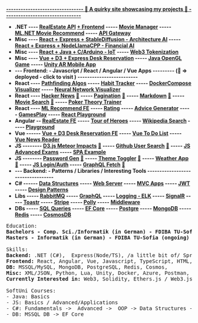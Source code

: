 **[ -------------------------------- 🔗 A quirky site showcasing my projects 🔗 --------------------------------  ](https://ivaaak.github.io/Portfolio/)**
- **.NET ---- [RealEstate API](https://github.com/ivaaak/ASP.NET-RealEstate) [+ Frontend](https://github.com/ivaaak/RealEstate-FE) ----- [Movie Manager](https://github.com/ivaaak/ASP.NET-MovieManager) ----- [ML.NET Movie Recommend](https://github.com/ivaaak/ML-MovieRecommend) ----- [API Gateway](https://github.com/ivaaak/.NET-Ocelot-API-Gateway)**
- **Misc ----  [React + Express + StableDiffusion - Architecture AI](https://github.com/ivaaak/ArchAI) ----- [React + Express + NodeLlamaCPP - Financial AI](https://github.com/ivaaak/FinAI)**
- **Misc ----  [React + Java + C/Arduino - IoT](https://github.com/ivaaak/KeepersOfTheGate) ----- [Web3 Tokenization](https://github.com/ivaaak/Web3-Tokenization)**
- **Misc ----  [Vue + D3 + Express Desk Reservation](https://github.com/ivaaak/D3-Express-Floorplan-App) ----- [Java OpenGL Game](https://github.com/ivaaak/Java-OpenGL-Game) ----- [Unity AR Mobile App](https://github.com/ivaaak/Unity/tree/main/AR%20Furniture%20Test)**
- **--- Frontend: - Javascript / React / Angular / Vue Apps --------- (🔗 => deployed - click to visit ) -------------------------**
- **React ---- [Pathfinding Algos](https://github.com/ivaaak/React-Pathfinding-Visualization) ----- [Habit Tracker](https://github.com/ivaaak/habGIT) ----- [DockerCompose Visualizer](https://github.com/ivaaak/DockerCompose-Visualizer) ----- [Neural Network Visualizer](https://github.com/ivaaak/React-Neural-Network-Visualization)**
- **React ---- [Hacker News](https://github.com/ivaaak/React-Hacker-News) [🔗](https://ivaaak.github.io/React-Hacker-News/) ----- [Pagination](https://github.com/ivaaak/React-Pagination-Github) [🔗](https://ivaaak.github.io/React-Pagination-Github/) ----- [Markdown](https://github.com/ivaaak/React-Markdown-Preview) [🔗](https://ivaaak.github.io/React-Markdown-Preview/)  ----- [Movie Search](https://github.com/ivaaak/React-MovieSearch-SPA) [🔗](https://ivaaak.github.io/React-MovieSearch-SPA/) ----- [Poker Theory Trainer](https://github.com/ivaaak/React-PokerTrainer)**
- **React ---- [ML Recommend FE](https://github.com/ivaaak/ML-MovieRecommend/tree/main/MovieRecommend.Web) ----- [Rating](https://github.com/ivaaak/React-Rating-Component) ----- [Advice Generator](https://github.com/ivaaak/React-Advice-Generator) ----- [GamesPlay](https://github.com/ivaaak/React-Games-Play) ----- [React Playground](https://github.com/ivaaak/React-Playground)**
- **Angular -- [RealEstate FE](https://github.com/ivaaak/RealEstate-FE) ----- [Tour of Heroes](https://github.com/ivaaak/Angular-Tour-Of-Heroes) ----- [Wikipedia Search](https://github.com/ivaaak/Angular-Wikipedia-Reader) ----- [Playground](https://github.com/ivaaak/Angular-Playground)**
- **Vue ------ [Vue + D3 Desk Reservation FE](https://github.com/ivaaak/D3-Express-Floorplan-App) ----- [Vue To Do List](https://github.com/ivaaak/VueJS-To-Do-List) ----- [Vue News Reader](https://github.com/ivaaak/Vue.js-News-Reader)**
- **JS -------- [D3.js Meteor Impacts](https://github.com/ivaaak/JS-D3-Map-Meteor-Impacts) [🔗](https://ivaaak.github.io/JS-D3-Map-Meteor-Impacts/) ----- [Github User Search](https://github.com/ivaaak/JS-Github-User-Search)   [🔗](https://ivaaak.github.io/JS-Github-User-Search/)  -----  [JS Advanced Exams](https://github.com/ivaaak/JS-Advanced-Exams) ----- [SPA Example](https://github.com/ivaaak/JS-SPA-Demo/)** 
- **JS -------- [Password Gen](https://github.com/ivaaak/JS-Password-generator)  [🔗](https://ivaaak.github.io/JS-Password-generator/) ----- [Theme Toggler](https://github.com/ivaaak/JS-Theme-Toggle) [🔗](https://ivaaak.github.io/JS-Theme-Toggle/) ----- [Weather App](https://github.com/ivaaak/JS-Weather-App)  [🔗](https://ivaaak.github.io/JS-Weather-App/) ----- [JS Login/Auth](https://github.com/ivaaak/JS-Login-Auth) ----- [GraphQL Fetch](https://github.com/ivaaak/GraphQL-Demo/tree/main/JS%20GraphQL%20Client%20Fetch)  [🔗](https://ivaaak.github.io/GraphQL-Demo/)**
- **--- Backend: - Patterns / Libraries / Interesting Tools  ----------------------------------**
- **C# ------  [Data Structures](https://github.com/ivaaak/CSharp-Data-Structures) ----- [Web Server](https://github.com/ivaaak/CSharp-Web-Server/tree/main/HTTP%20Server%20Basic) ----- [MVC Apps](https://github.com/ivaaak/CSharp-Web-Server) ----- [JWT](https://github.com/ivaaak/JWT-Auth/tree/main/.NET%20JWT%20Auth%20Demo) ----- [Design Patterns](https://github.com/ivaaak/CSharp-Design-Patterns)**
- **Libs ----- [RabbitMQ](https://github.com/ivaaak/CSharp-RabbitMQ) ----- [GraphQL](https://github.com/ivaaak/GraphQL-Api-Demo) ----- [Logging - ELK](https://github.com/ivaaak/CSharp-ElasticSearch-Kibana) ----- [SignalR](https://github.com/ivaaak/SignalR-Demo) ----- [Toastr](https://github.com/ivaaak/.NET-Toastr-Demo)  ----- [Stripe](https://github.com/ivaaak/.NET-Stripe-API-Demo)  -----  [Polly](https://github.com/ivaaak/CSharp-Polly-Request-Response) ----- [Middleware](https://github.com/ivaaak/.NET-Middlewares)**
- **DBs  ----- [SQL Queries](https://github.com/ivaaak/MS-SQL) ----- [EF Core](https://github.com/ivaaak/CSharp-DB-EF-Core-Projects) ----- [Postgre](https://github.com/ivaaak/CSharp-PostgreSQL-Repo-Demo) ----- [MongoDB](https://github.com/ivaaak/CSharp-MongoDB-Demo) ----- [Redis](https://github.com/ivaaak/CSharp-Redis-Demo) ----- [CosmosDB](https://github.com/ivaaak/CSharp-Cosmos-DB-Demo)**

<pre>
Education:
<b>Bachelors - Comp. Sci./Informatik (in German) - FDIBA TU-Sofia</b>
<b>Masters - Informatik (in German) - FDIBA TU-Sofia (ongoing)</b>

Skills:
<b>Backend:</b> .NET (C#),  Express(Node/TS), /a little bit of/ Spring (Java)
<b>Frontend:</b> React, Angular, Vue, Javascript, TypeScript, HTML, CSS/SCSS, Bootstrap
<b>DB:</b> MSSQL/MySQL, MongoDB, PostgreSQL, Redis, Cosmos, 
<b>Misc:</b> XML/JSON, Python, Lua, Unity, Docker, Azure, Postman, RabbitMQ, Sharepoint
<b>Currently Interested in:</b> Web3, Solidity, Ethers.js / Web3.js, LLMs / Transformers

SoftUni Courses: 
- Java: Basics
- JS: Basics / Advanced/Applications
- C#: Fundamentals ->  Advanced ->  OOP -> Data Structures -> Web -> Web Advanced
- DB: MSSQL DB -> EF Core 
</pre>
